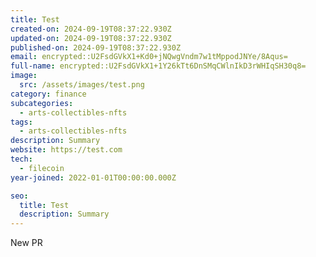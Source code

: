```yaml
---
title: Test
created-on: 2024-09-19T08:37:22.930Z
updated-on: 2024-09-19T08:37:22.930Z
published-on: 2024-09-19T08:37:22.930Z
email: encrypted::U2FsdGVkX1+Kd0+jNQwgVndm7w1tMppodJNYe/8Aqus=
full-name: encrypted::U2FsdGVkX1+1Y26kTt6DnSMqCWlnIkD3rWHIqSH30q8=
image:
  src: /assets/images/test.png
category: finance
subcategories:
  - arts-collectibles-nfts
tags:
  - arts-collectibles-nfts
description: Summary
website: https://test.com
tech:
  - filecoin
year-joined: 2022-01-01T00:00:00.000Z

seo:
  title: Test
  description: Summary
---
```


New PR
